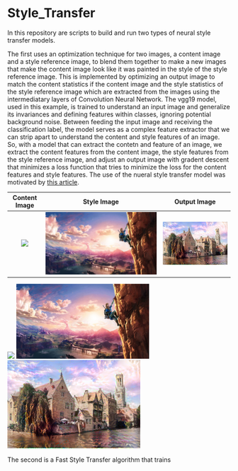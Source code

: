 # Style_Transfer


In this repository are scripts to build and run two types of neural style transfer models. 

The first uses an optimization technique for two images, a content image and a style reference image, to blend them together to make a new images that make the content image look like it was painted in the style of the style reference image. This is implemented by optimizing an output image to match the content statistics if the content image and the style statistics of the style reference image which are extracted from the images using the intermediatary layers of Convolution Neural Network. The vgg19 model, used in this example, is trained to understand an input image and generalize its invariances and defining features within classes, ignoring potential background noise. Between feeding the input image and receiving the classification label, the model serves as a complex feature extractor that we can strip apart to understand the content and style features of an image. So, with a model that can extract the contetn and feature of an image, we extract the content features from the content image, the style features from the style reference image, and adjust an output image with gradent descent that minimizes a loss function that tries to minimize the loss for the content features and style features. The use of the nueral style transfer model was motivated by [this article](https://www.tensorflow.org/tutorials/generative/style_transfer).


Content Image             | Style Image             |  Output Image
:-------------------------:|:-------------------------:|:-------------------------:
![](https://storage.googleapis.com/khanhlvg-public.appspot.com/arbitrary-style-transfer/belfry-2611573_1280.jpg)  | ![](Style_Transfer_Individual/style_images/zelda.jpg)  |  ![](Style_Transfer_Individual/finished_transfers/castle+zelda.png)

<p float="left">
  <img src="https://storage.googleapis.com/khanhlvg-public.appspot.com/arbitrary-style-transfer/belfry-2611573_1280.jpg" width="300" /> 
  <img src="Style_Transfer_Individual/style_images/zelda.jpg" width="300" />
  <img src="Style_Transfer_Individual/finished_transfers/castle+zelda.png" width="300" />
</p>

The second is a Fast Style Transfer algorithm that trains


